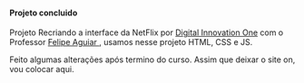 <h4>Projeto concluido</h4>

Projeto Recriando a interface da NetFlix por <a href="https://digitalinnovation.one/sign-in"> Digital Innovation One</a>  com o Professor <a href="https://github.com/felipeAguiarCode"> Felipe Aguiar <a>,  usamos nesse projeto HTML, CSS e JS. <br>
  
  Feito algumas alterações após termino do curso.
  Assim que deixar o site on, vou colocar aqui. 
